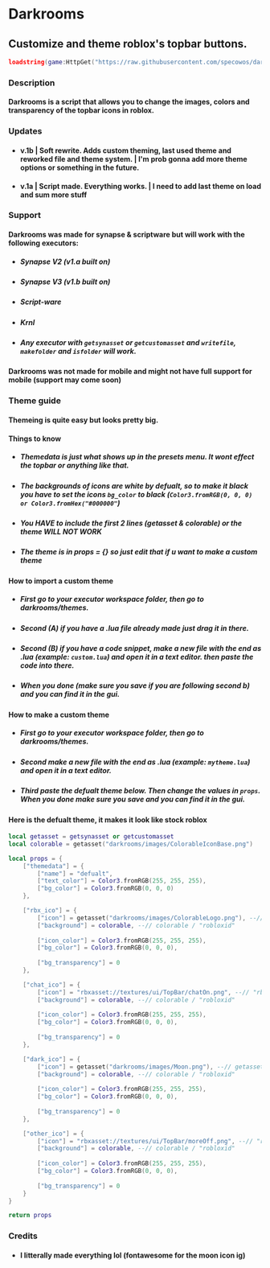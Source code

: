 # Darkrooms
## Customize and theme roblox's topbar buttons.

```lua
loadstring(game:HttpGet("https://raw.githubusercontent.com/specowos/darkrooms/main/rewrite.lua"))()
```

### Description
#### Darkrooms is a script that allows you to change the images, colors and transparency of the topbar icons in roblox.

### Updates
- #### v.1b | Soft rewrite. Adds custom theming, last used theme and reworked file and theme system. | I'm prob gonna add more theme options or something in the future.
- #### v.1a | Script made. Everything works. | I need to add last theme on load and sum more stuff

### Support
#### Darkrooms was made for synapse & scriptware but will work with the following executors:
- ##### Synapse V2 (v1.a built on)
- ##### Synapse V3 (v1.b built on)
- ##### Script-ware
- ##### Krnl
- ##### Any executor with `getsynasset` or `getcustomasset` and `writefile`, `makefolder` and `isfolder` will work.

#### Darkrooms was not made for mobile and might not have full support for mobile (support may come soon)

### Theme guide
#### Themeing is quite easy but looks pretty big.

#### Things to know
- ##### Themedata is just what shows up in the presets menu. It wont effect the topbar or anything like that. 
- ##### The backgrounds of icons are white by defualt, so to make it black you have to set the icons `bg_color` to black (`Color3.fromRGB(0, 0, 0) or Color3.fromHex("#000000"`) 
- ##### You **HAVE** to include the first 2 lines (getasset & colorable) or the theme **WILL NOT WORK**
- ##### **The theme is in props = {} so just edit that if u want to make a custom theme** 

#### How to import a custom theme
- ##### First go to your executor workspace folder, then go to darkrooms/themes.
- ##### Second (A) if you have a .lua file already made just drag it in there.
- ##### Second (B) if you have a code snippet, make a new file with the end as .lua (example: `custom.lua`) and open it in a text editor. then paste the code into there. 
- ##### When you done (make sure you save if you are following second b) and you can find it in the gui.

#### How to make a custom theme
- ##### First go to your executor workspace folder, then go to darkrooms/themes.
- ##### Second make a new file with the end as .lua (example: `mytheme.lua`) and open it in a text editor.
- ##### Third paste the defualt theme below. Then change the values in `props`. When you done make sure you save and you can find it in the gui.

#### Here is the defualt theme, it makes it look like stock roblox
```lua
local getasset = getsynasset or getcustomasset
local colorable = getasset("darkrooms/images/ColorableIconBase.png")

local props = {
    ["themedata"] = {
        ["name"] = "defualt",
        ["text_color"] = Color3.fromRGB(255, 255, 255),
        ["bg_color"] = Color3.fromRGB(0, 0, 0)
    },

    ["rbx_ico"] = {
        ["icon"] = getasset("darkrooms/images/ColorableLogo.png"), --// getasset("darkrooms/images/ColorableLogo.png") / "robloxid"
        ["background"] = colorable, --// colorable / "robloxid"
        
        ["icon_color"] = Color3.fromRGB(255, 255, 255),
        ["bg_color"] = Color3.fromRGB(0, 0, 0),
        
        ["bg_transparency"] = 0
    },

    ["chat_ico"] = {
        ["icon"] = "rbxasset://textures/ui/TopBar/chatOn.png", --// "rbxasset://textures/ui/TopBar/chatOn.png" / "robloxid"
        ["background"] = colorable, --// colorable / "robloxid"
        
        ["icon_color"] = Color3.fromRGB(255, 255, 255),
        ["bg_color"] = Color3.fromRGB(0, 0, 0),
        
        ["bg_transparency"] = 0
    },

    ["dark_ico"] = {
        ["icon"] = getasset("darkrooms/images/Moon.png"), --// getasset("darkrooms/images/Moon.png") / "robloxid"
        ["background"] = colorable, --// colorable / "robloxid"
        
        ["icon_color"] = Color3.fromRGB(255, 255, 255),
        ["bg_color"] = Color3.fromRGB(0, 0, 0),
        
        ["bg_transparency"] = 0
    },

    ["other_ico"] = {
        ["icon"] = "rbxasset://textures/ui/TopBar/moreOff.png", --// "rbxasset://textures/ui/TopBar/moreOff.png" / "robloxid"
        ["background"] = colorable, --// colorable / "robloxid"
        
        ["icon_color"] = Color3.fromRGB(255, 255, 255),
        ["bg_color"] = Color3.fromRGB(0, 0, 0),
        
        ["bg_transparency"] = 0
    }
}

return props
```

### Credits
- #### I litterally made everything lol (fontawesome for the moon icon ig)
